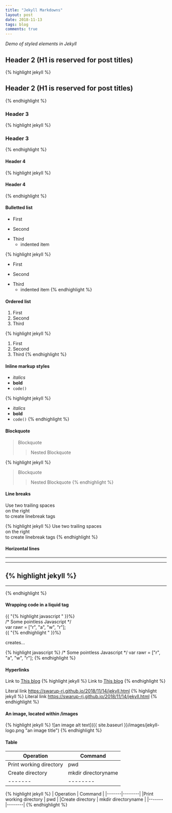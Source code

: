 ```yaml
---
title: "Jekyll Markdowns"
layout: post
date: 2018-11-13
tags: blog
comments: true
---
```

*Demo of styled elements in Jekyll*

## Header 2 (H1 is reserved for post titles)
{% highlight jekyll %}
## Header 2 (H1 is reserved for post titles)
{% endhighlight %}

### Header 3
{% highlight jekyll %}
### Header 3
{% endhighlight %}

#### Header 4
{% highlight jekyll %}
#### Header 4
{% endhighlight %}


#### Bulletted list
* First
- Second
+ Third
  - indented item

{% highlight jekyll %}
* First
- Second
+ Third
  - indented item
{% endhighlight %}

#### Ordered list
1. First
2. Second
3. Third

{% highlight jekyll %}
1. First
2. Second
3. Third
{% endhighlight %}

#### Inline markup styles
- _italics_
- **bold**
- `code()` 

{% highlight jekyll %}
- _italics_
- **bold**
- `code()`
{% endhighlight %}


#### Blockquote

> Blockquote
>> Nested Blockquote 

{% highlight jekyll %}
> Blockquote
>> Nested Blockquote
{% endhighlight %}

#### Line breaks
Use two trailing spaces  
on the right  
to create linebreak tags 

{% highlight jekyll %}
Use two trailing spaces  
on the right  
to create linebreak tags 
{% endhighlight %} 
 
#### Horizontal lines
----
****

{% highlight jekyll %}
----
****
{% endhighlight %}

#### Wrapping code in a liquid tag

{{ "{% highlight javascript " }}%}  
/* Some pointless Javascript */  
var rawr = ["r", "a", "w", "r"];  
{{ "{% endhighlight " }}%}  

creates...

{% highlight javascript %}
/* Some pointless Javascript */
var rawr = ["r", "a", "w", "r"];
{% endhighlight %}

#### Hyperlinks

Link to [This blog](https://swarup-rj.github.io/2018/11/14/jekyll.html) 
{% highlight jekyll %}
Link to [This blog](https://swarup-rj.github.io/2018/11/14/jekyll.html) 
{% endhighlight %}

Literal link <https://swarup-rj.github.io/2018/11/14/jekyll.html>
{% highlight jekyll %}
Literal link <https://swarup-rj.github.io/2018/11/14/jekyll.html> 
{% endhighlight %}
  
#### An image, located within /images

{% highlight jekyll %}
![an image alt text]({{ site.baseurl }}/images/jekyll-logo.png "an image title")
{% endhighlight %}

#### Table

| Operation | Command |
|-------|--------|
|Print working directory | pwd |
|Create directory | mkdir directoryname | 
|-------|--------|

{% highlight jekyll %}
| Operation | Command |
|-------|--------|
|Print working directory | pwd |
|Create directory | mkdir directoryname | 
|-------|--------|
{% endhighlight %}
